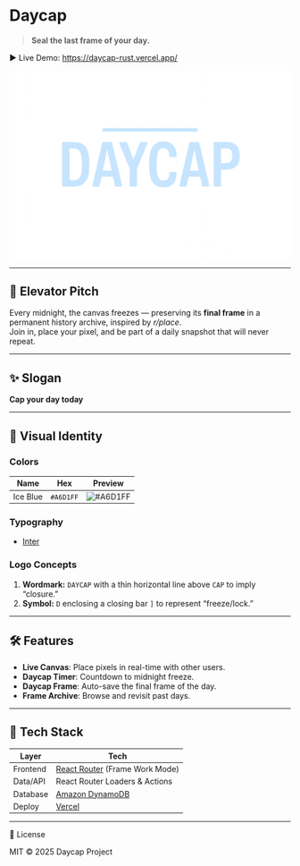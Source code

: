 # Daycap

> **Seal the last frame of your day.**

▶️ Live Demo: https://daycap-rust.vercel.app/

![Daycap Logo](./public/assets/daycap-logo.png)

---

## 📌 Elevator Pitch

Every midnight, the canvas freezes — preserving its **final frame** in a permanent history archive, inspired by _r/place_.  
Join in, place your pixel, and be part of a daily snapshot that will never repeat.

---

## ✨ Slogan

**Cap your day today**

---

## 🎨 Visual Identity

### Colors

| Name     | Hex       | Preview                                             |
| -------- | --------- | --------------------------------------------------- |
| Ice Blue | `#A6D1FF` | ![#A6D1FF](https://placehold.co/100/A6D1FF/000/png) |

### Typography

- [Inter](https://fonts.google.com/specimen/Inter)

### Logo Concepts

1. **Wordmark:** `DAYCAP` with a thin horizontal line above `CAP` to imply “closure.”
2. **Symbol:** `D` enclosing a closing bar `]` to represent “freeze/lock.”

---

## 🛠 Features

- **Live Canvas**: Place pixels in real-time with other users.
- **Daycap Timer**: Countdown to midnight freeze.
- **Daycap Frame**: Auto-save the final frame of the day.
- **Frame Archive**: Browse and revisit past days.

---

## 🧱 Tech Stack

| Layer    | Tech                                                       |
| -------- | ---------------------------------------------------------- |
| Frontend | [React Router](https://reactrouter.com/) (Frame Work Mode) |
| Data/API | React Router Loaders & Actions                             |
| Database | [Amazon DynamoDB](https://aws.amazon.com/dynamodb/)        |
| Deploy   | [Vercel](https://vercel.com/)                              |

---

📜 License

MIT © 2025 Daycap Project
